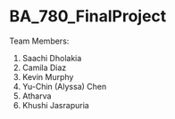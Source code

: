 # BA_780_FinalProject

Team Members:
1. Saachi Dholakia
2. Camila Diaz
3. Kevin Murphy
4. Yu-Chin (Alyssa) Chen
5. Atharva
6. Khushi Jasrapuria
